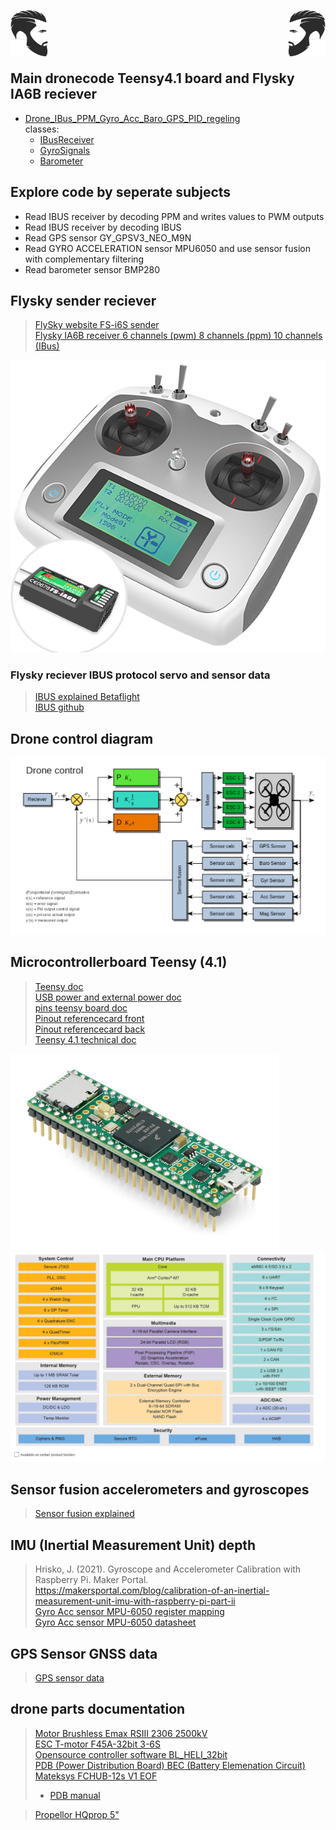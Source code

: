  <img align="left" width="60" height="75" src="image-5.png"> <img align="right" width="60" height="75" src="image-4.png">  
<br/>
<br/><br/>

## Main dronecode Teensy4.1 board and Flysky IA6B reciever
- [Drone_IBus_PPM_Gyro_Acc_Baro_GPS_PID_regeling](src/main.cpp)  
  classes:
  - [IBusReceiver](src/IBusReceiver.h)  
  - [GyroSignals](src/GyroSignals.h)  
  - [Barometer](src/Barometer.h)  

## Explore code by seperate subjects
- Read IBUS receiver by decoding PPM and writes values to PWM outputs   
- Read IBUS receiver by decoding IBUS  
- Read GPS sensor GY_GPSV3_NEO_M9N  
- Read GYRO ACCELERATION sensor MPU6050 and use sensor fusion with complementary filtering  
- Read barometer sensor BMP280  

## Flysky sender reciever
> [FlySky website FS-i6S sender](https://www.flysky-cn.com/fsi6s)  
> [Flysky IA6B receiver 6 channels (pwm) 8 channels (ppm) 10 channels (IBus)](https://www.flysky-cn.com/ia6b-canshu)

![Flysky FS-i6S sender](image-1.png)  

### Flysky reciever IBUS protocol servo and sensor data
> [IBUS explained Betaflight](https://betaflight.com/docs/wiki/guides/current/ibus-telemetry)  
> [IBUS github](https://github.com/bmellink/IBusBM)

## Drone control diagram
![Drone control](PID_drone_control_laplace.png)


## Microcontrollerboard Teensy (4.1)
> [Teensy doc](https://www.pjrc.com/teensy/index.html)  
> [USB power and external power doc](https://www.pjrc.com/teensy/external_power.html)  
> [pins teensy board doc](https://www.pjrc.com/store/teensy41.html#pins)  
> [Pinout referencecard front](https://www.pjrc.com/teensy/card11a_rev4_web.pdf)  
> [Pinout referencecard back](https://www.pjrc.com/teensy/card11b_rev4_web.pdf)  
> [Teensy 4.1 technical doc](https://www.pjrc.com/store/teensy41.html)  

![Teensy 4.1](image-3.png)
![Teensy block diagram](image.png)

## Sensor fusion accelerometers and gyroscopes
> [Sensor fusion explained](https://www.digikey.nl/nl/articles/apply-sensor-fusion-to-accelerometers-and-gyroscopes)  

## IMU (Inertial Measurement Unit) depth  
> Hrisko, J. (2021). Gyroscope and Accelerometer Calibration with Raspberry Pi. Maker Portal.  
> https://makersportal.com/blog/calibration-of-an-inertial-measurement-unit-imu-with-raspberry-pi-part-ii  
> [Gyro Acc sensor MPU-6050 register mapping](https://invensense.tdk.com/wp-content/uploads/2015/02/MPU-6000-Register-Map1.pdf)  
> [Gyro Acc sensor MPU-6050 datasheet](https://invensense.tdk.com/wp-content/uploads/2015/02/MPU-6000-Datasheet1.pdf)  

## GPS Sensor GNSS data
> [GPS sensor data](https://mediatum.ub.tum.de/doc/1273200/1273200.pdf)  

## drone parts documentation
> [Motor Brushless Emax RSIII 2306 2500kV](https://emaxmodel.com/collections/rsiii-series/products/copy-of-pre-order-emax-rsiii-2207-fpv-racing-motor?variant=43833290424578)  
> [ESC T-motor F45A-32bit 3-6S](https://uav-en.tmotor.com/html/2018/esc_0712/173.html)  
> [Opensource controller software BL_HELI_32bit ](https://oscarliang.com/connect-flash-blheli-32-esc/)  
> [PDB (Power Distribution Board) BEC (Battery Elemenation Circuit) Mateksys FCHUB-12s V1 EOF](https://www.mateksys.com/?portfolio=fchub-12s)  
>- [PDB manual](https://www.mateksys.com/downloads/FCHUB-12S_Manual.pdf)  

> [Propellor HQprop 5"](https://www.hqprop.com/hq-durable-prop-5x5v1s-2cw2ccw-poly-carbonate-p0182.html)  
